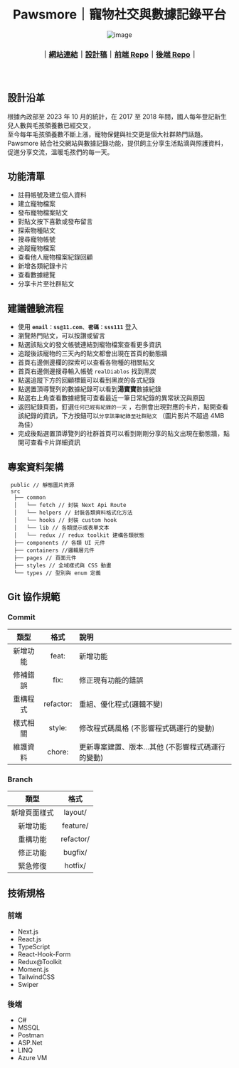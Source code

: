 <h1 align="center" style="font-weight: 700">Pawsmore｜寵物社交與數據記錄平台</h1>
<div align="center" style="margin-bottom:24px">
  
![image](https://github.com/penspulse326/rocket_pawsmore/assets/22139550/3919bea0-e970-417e-80d2-4584d6fc9b2b)

### ｜[網站連結](https://rocket-pawsmore.vercel.app/)｜[設計稿](https://www.figma.com/file/k4eFSqtEjqGKgduy7kFHgu/Web-setting?type=design&node-id=577%3A1780&mode=design&t=lMnpJOSpgNjy7Uzn-1)｜[前端 Repo](https://github.com/penspulse326/rocket_pawsmore)｜[後端 Repo](https://github.com/koalaoliver/Pawsmore)｜

</div>
<br/>

## 設計沿革

根據內政部至 2023 年 10 月的統計，在 2017 至 2018 年間，國人每年登記新生兒人數與毛孩領養數已經交叉，  
至今每年毛孩領養數不斷上漲，寵物保健與社交更是個大社群熱門話題。  
Pawsmore 結合社交網站與數據記錄功能，提供飼主分享生活點滴與照護資料，促進分享交流，溫暖毛孩們的每一天。


## 功能清單

- 註冊帳號及建立個人資料
- 建立寵物檔案
- 發布寵物檔案貼文
- 對貼文按下喜歡或發布留言
- 探索物種貼文
- 搜尋寵物帳號
- 追蹤寵物檔案
- 查看他人寵物檔案紀錄回顧
- 新增各類紀錄卡片
- 查看數據總覽
- 分享卡片至社群貼文

## 建議體驗流程
- 使用 **`email：ss@11.com`**、**`密碼：sss111`** 登入
- 瀏覽熱門貼文，可以按讚或留言
- 點選該貼文的發文帳號連結到寵物檔案查看更多資訊
- 追蹤後該寵物的三天內的貼文都會出現在首頁的動態牆
- 首頁右邊側邊欄的探索可以查看各物種的相關貼文
- 首頁右邊側邊搜尋輸入帳號 `realDiablos` 找到黑炭
- 點選追蹤下方的回顧標籤可以看到黑炭的各式紀錄
- 點選置頂導覽列的數據紀錄可以看到**湯寶寶**數據紀錄
- 點選右上角查看數據總覽可查看最近一筆日常紀錄的異常狀況與原因
- 返回紀錄頁面，釘選`任何已經有紀錄的一天` ，右側會出現對應的卡片，點開查看該紀錄的資訊，下方按鈕可以`分享該筆紀錄至社群貼文` （圖片影片不超過 4MB 為佳）
- 完成後點選置頂導覽列的社群首頁可以看到剛剛分享的貼文出現在動態牆，點開可查看卡片詳細資訊

## 專案資料架構
```
 public // 靜態圖片資源
 src
  ├── common
  │   └── fetch // 封裝 Next Api Route
  │   └── helpers // 封裝各類資料格式化方法
  │   └── hooks // 封裝 custom hook
  │   └── lib // 各類提示或表單文本
  │   └── redux // redux toolkit 建構各類狀態
  ├── components // 各類 UI 元件
  ├── containers //邏輯層元件
  ├── pages // 頁面元件
  ├── styles // 全域樣式與 CSS 動畫
  └── types // 型別與 enum 定義
```

## Git 協作規範
### Commit
| 類型 | 格式 | 說明 |
| :---: | :---: | :--- |
| 新增功能 | feat: | 新增功能 |
| 修補錯誤 | fix: | 修正現有功能的錯誤 |
| 重構程式 | refactor: | 重組、優化程式(邏輯不變) |
| 樣式相關 | style: | 修改程式碼風格 (不影響程式碼運行的變動) |
| 維護資料 | chore: | 更新專案建置、版本…其他 (不影響程式碼運行的變動) |

### Branch
| 類型 | 格式 |
| :---: | :---: |
| 新增頁面樣式 | layout/ |
| 新增功能 | feature/ |
| 重構功能 | refactor/ |
| 修正功能 | bugfix/ |
| 緊急修復 | hotfix/ |

## 技術規格 
### 前端
- Next.js
- React.js
- TypeScript
- React-Hook-Form
- Redux@Toolkit
- Moment.js
- TailwindCSS
- Swiper

### 後端
- C#
- MSSQL
- Postman
- ASP.Net
- LINQ
- Azure VM
